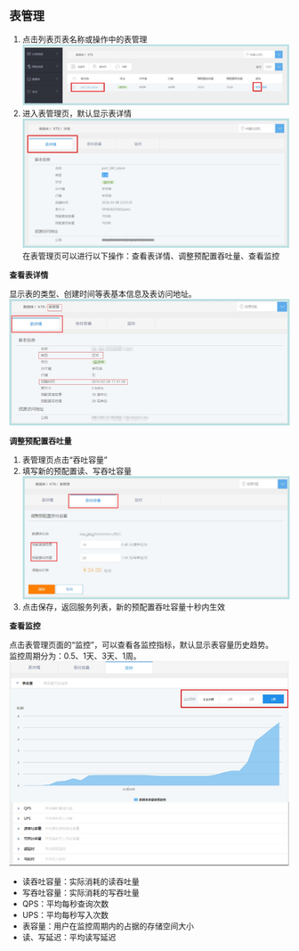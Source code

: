 ## 表管理

1. 点击列表页表名称或操作中的表管理
![表管理](./images/bgl1.jpg)
2. 进入表管理页，默认显示表详情 
![表管理](./images/bgl2.jpg) 
 在表管理页可以进行以下操作：查看表详情、调整预配置吞吐量、查看监控

**查看表详情**

显示表的类型、创建时间等表基本信息及表访问地址。
![查看表详情](./images/ckbxq.jpg)

**调整预配置吞吐量**

1. 表管理页点击“吞吐容量”
2. 填写新的预配置读、写吞吐容量
![调整预配置吞吐量](./images/tzypzttl.jpg)
3. 点击保存，返回服务列表，新的预配置吞吐容量十秒内生效

**查看监控**

点击表管理页面的“监控”，可以查看各监控指标，默认显示表容量历史趋势。<br>
监控周期分为：0.5、1天、3天、1周。 
![查看监控](./images/ckjk.jpg)
* 读吞吐容量：实际消耗的读吞吐量
* 写吞吐容量：实际消耗的写吞吐量
* QPS：平均每秒查询次数
* UPS：平均每秒写入次数
* 表容量：用户在监控周期内的占据的存储空间大小
* 读、写延迟：平均读写延迟



